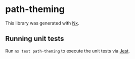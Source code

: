 # path-theming

This library was generated with [Nx](https://nx.dev).

## Running unit tests

Run `nx test path-theming` to execute the unit tests via [Jest](https://jestjs.io).
